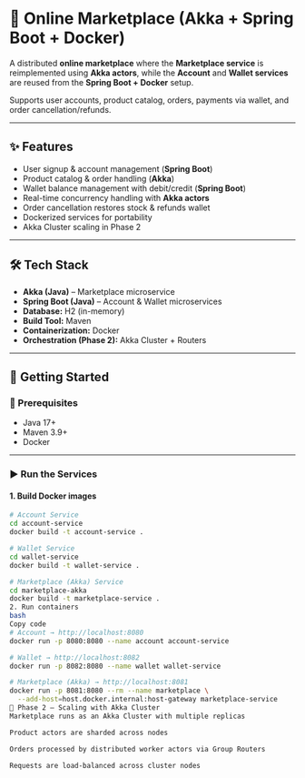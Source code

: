 # 🛒 Online Marketplace (Akka + Spring Boot + Docker)

A distributed **online marketplace** where the **Marketplace service** is reimplemented using **Akka actors**, while the **Account** and **Wallet services** are reused from the **Spring Boot + Docker** setup.  

Supports user accounts, product catalog, orders, payments via wallet, and order cancellation/refunds.  

---

## ✨ Features
- User signup & account management (**Spring Boot**)  
- Product catalog & order handling (**Akka**)  
- Wallet balance management with debit/credit (**Spring Boot**)  
- Real-time concurrency handling with **Akka actors**  
- Order cancellation restores stock & refunds wallet  
- Dockerized services for portability  
- Akka Cluster scaling in Phase 2  

---

## 🛠 Tech Stack
- **Akka (Java)** – Marketplace microservice  
- **Spring Boot (Java)** – Account & Wallet microservices  
- **Database:** H2 (in-memory)  
- **Build Tool:** Maven  
- **Containerization:** Docker  
- **Orchestration (Phase 2):** Akka Cluster + Routers  

---

## 🚀 Getting Started

### 📌 Prerequisites
- Java 17+  
- Maven 3.9+  
- Docker  

---

### ▶️ Run the Services

#### 1. Build Docker images
```bash
# Account Service
cd account-service
docker build -t account-service .

# Wallet Service
cd wallet-service
docker build -t wallet-service .

# Marketplace (Akka) Service
cd marketplace-akka
docker build -t marketplace-service .
2. Run containers
bash
Copy code
# Account → http://localhost:8080
docker run -p 8080:8080 --name account account-service

# Wallet → http://localhost:8082
docker run -p 8082:8080 --name wallet wallet-service

# Marketplace (Akka) → http://localhost:8081
docker run -p 8081:8080 --rm --name marketplace \
  --add-host=host.docker.internal:host-gateway marketplace-service
🚀 Phase 2 – Scaling with Akka Cluster
Marketplace runs as an Akka Cluster with multiple replicas

Product actors are sharded across nodes

Orders processed by distributed worker actors via Group Routers

Requests are load-balanced across cluster nodes

